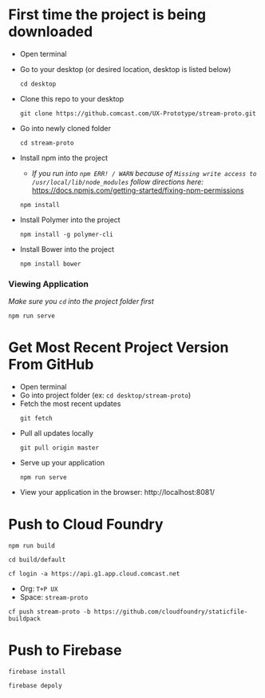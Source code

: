 # First time the project is being downloaded
- Open terminal
- Go to your desktop (or desired location, desktop is listed below)
  ```
  cd desktop
  ```
- Clone this repo to your desktop
  ```
  git clone https://github.comcast.com/UX-Prototype/stream-proto.git
  ```
- Go into newly cloned folder
  ```
  cd stream-proto
  ```

- Install npm into the project
  - _If you run into `npm ERR! / WARN` because of `Missing write access to /usr/local/lib/node_modules` follow directions here:_ https://docs.npmjs.com/getting-started/fixing-npm-permissions
  ``` 
  npm install
  ```

- Install Polymer into the project
  ``` 
  npm install -g polymer-cli
  ```
- Install Bower into the project
  ``` 
  npm install bower
  ```
  
### Viewing Application
_Make sure you `cd` into the project folder first_
```
npm run serve
```

# Get Most Recent Project Version From GitHub

- Open terminal
- Go into project folder (ex: `cd desktop/stream-proto`)
- Fetch the most recent updates
  ```
  git fetch
  ```
- Pull all updates locally
  ```
  git pull origin master
  ```
- Serve up your application
  ```
  npm run serve
  ```
- View your application in the browser: http://localhost:8081/

# Push to Cloud Foundry
```
npm run build
```
```
cd build/default
```
```
cf login -a https://api.g1.app.cloud.comcast.net
```
- Org: `T+P UX`
- Space: `stream-proto`
```
cf push stream-proto -b https://github.com/cloudfoundry/staticfile-buildpack
```

# Push to Firebase
```
firebase install
```

```
firebase depoly
```